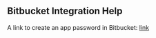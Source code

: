 ## Bitbucket Integration Help

A link to create an app password in Bitbucket: [link](https://developer.atlassian.com/cloud/bitbucket/rest/intro/#app-passwords)

